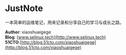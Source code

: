 # JustNote
一本简单的运维笔记，用来记录和分享自己的学习与成长之路。

**Author**: xiaoshuaigege  
**Blog**: [www.selinux.tech](http://www.selinux.tech)  
**51CTO**:[http://blog.51cto.com/xiaoshuaigege](http://blog.51cto.com/xiaoshuaigege)  



<!--**QQ讨论群**：  
<img src="http://dingdangkoudai.shop/QQ%E7%BE%A4%E4%BA%8C%E7%BB%B4%E7%A0%81.png" height="400px" />   -->

<!--**个人微信公众号**：  
<img src="http://dingdangkoudai.shop/linuxtianya.jpg" />


欢迎关注个人微信公众号，以及加入QQ讨论群，在这里你可以获取到众多的免费学习资源，并且可以与众多Linuxer一起学习进步。-->
